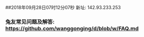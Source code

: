 ##2018年09月28日07时12分07秒 新址: 142.93.233.253
### 兔友常见问题及解答: https://github.com/wanggonging/d/blob/w/FAQ.md
